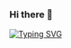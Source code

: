 ### Hi there 👋

<a href="https://github.com/kyawkhine1001">
    <img src="https://readme-typing-svg.demolab.com?font=I'm mobile developer.&size=18&duration=2000&weight=1000&pause=100&multiline=true&width=500&height=80&lines=I'm+Kyaw+Khine.;I'm+mobile+developer.;I'm developing android and ios applications." alt="Typing SVG" />
</a>
<br/>

<!--
**kyawkhine1001/kyawkhine1001** is a ✨ _special_ ✨ repository because its `README.md` (this file) appears on your GitHub profile.

Here are some ideas to get you started:

- 🔭 I’m currently working on ...
- 🌱 I’m currently learning ...
- 👯 I’m looking to collaborate on ...
- 🤔 I’m looking for help with ...
- 💬 Ask me about ...
- 📫 How to reach me: ...
- 😄 Pronouns: ...
- ⚡ Fun fact: ...
-->
